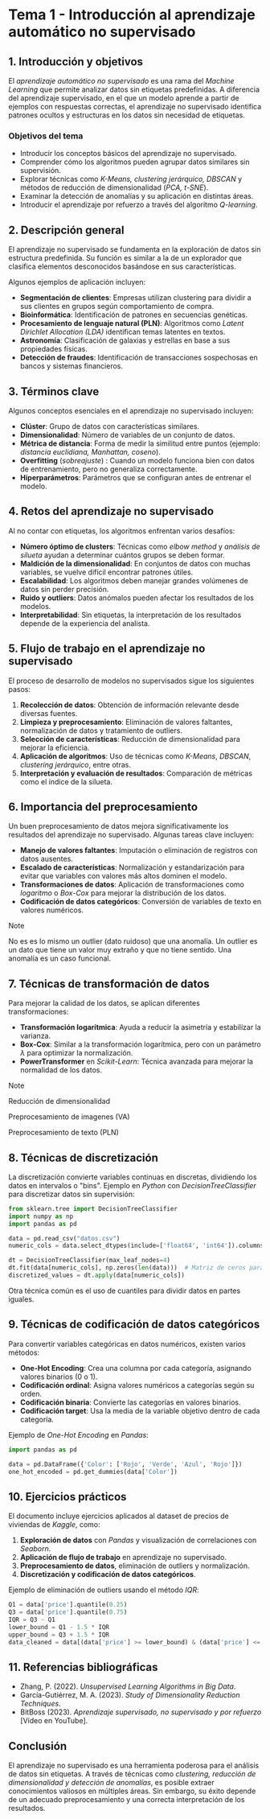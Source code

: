 # Tema 1 - Introducción al aprendizaje automático no supervisado

## **1. Introducción y objetivos**
El *aprendizaje automático no supervisado* es una rama del *Machine Learning* que permite analizar datos sin etiquetas predefinidas. A diferencia del aprendizaje supervisado, en el que un modelo aprende a partir de ejemplos con respuestas correctas, el aprendizaje no supervisado identifica patrones ocultos y estructuras en los datos sin necesidad de etiquetas.

### **Objetivos del tema**
- Introducir los conceptos básicos del aprendizaje no supervisado.
- Comprender cómo los algoritmos pueden agrupar datos similares sin supervisión.
- Explorar técnicas como *K-Means, clustering jerárquico, DBSCAN* y métodos de reducción de dimensionalidad (*PCA, t-SNE*).
- Examinar la detección de anomalías y su aplicación en distintas áreas.
- Introducir el aprendizaje por refuerzo a través del algoritmo *Q-learning*.

## **2. Descripción general**
El aprendizaje no supervisado se fundamenta en la exploración de datos sin estructura predefinida. Su función es similar a la de un explorador que clasifica elementos desconocidos basándose en sus características.

Algunos ejemplos de aplicación incluyen:
- **Segmentación de clientes**: Empresas utilizan clustering para dividir a sus clientes en grupos según comportamiento de compra.
- **Bioinformática**: Identificación de patrones en secuencias genéticas.
- **Procesamiento de lenguaje natural (PLN)**: Algoritmos como *Latent Dirichlet Allocation (LDA)* identifican temas latentes en textos.
- **Astronomía**: Clasificación de galaxias y estrellas en base a sus propiedades físicas.
- **Detección de fraudes**: Identificación de transacciones sospechosas en bancos y sistemas financieros.

## **3. Términos clave**
Algunos conceptos esenciales en el aprendizaje no supervisado incluyen:
- **Clúster**: Grupo de datos con características similares.
- **Dimensionalidad**: Número de variables de un conjunto de datos.
- **Métrica de distancia**: Forma de medir la similitud entre puntos (ejemplo: *distancia euclidiana, Manhattan, coseno*).
- **Overfitting** (*sobreajuste*) : Cuando un modelo funciona bien con datos de entrenamiento, pero no generaliza correctamente.
- **Hiperparámetros**: Parámetros que se configuran antes de entrenar el modelo.

## **4. Retos del aprendizaje no supervisado**
Al no contar con etiquetas, los algoritmos enfrentan varios desafíos:
- **Número óptimo de clusters**: Técnicas como *elbow method* y *análisis de silueta* ayudan a determinar cuántos grupos se deben formar.
- **Maldición de la dimensionalidad**: En conjuntos de datos con muchas variables, se vuelve difícil encontrar patrones útiles.
- **Escalabilidad**: Los algoritmos deben manejar grandes volúmenes de datos sin perder precisión.
- **Ruido y outliers**: Datos anómalos pueden afectar los resultados de los modelos.
- **Interpretabilidad**: Sin etiquetas, la interpretación de los resultados depende de la experiencia del analista.

## **5. Flujo de trabajo en el aprendizaje no supervisado**
El proceso de desarrollo de modelos no supervisados sigue los siguientes pasos:
1. **Recolección de datos**: Obtención de información relevante desde diversas fuentes.
2. **Limpieza y preprocesamiento**: Eliminación de valores faltantes, normalización de datos y tratamiento de outliers.
3. **Selección de características**: Reducción de dimensionalidad para mejorar la eficiencia.
4. **Aplicación de algoritmos**: Uso de técnicas como *K-Means*, *DBSCAN*, *clustering jerárquico*, entre otras.
5. **Interpretación y evaluación de resultados**: Comparación de métricas como el índice de la silueta.

## **6. Importancia del preprocesamiento**
Un buen preprocesamiento de datos mejora significativamente los resultados del aprendizaje no supervisado. Algunas tareas clave incluyen:
- **Manejo de valores faltantes**: Imputación o eliminación de registros con datos ausentes.
- **Escalado de características**: Normalización y estandarización para evitar que variables con valores más altos dominen el modelo.
- **Transformaciones de datos**: Aplicación de transformaciones como *logaritmo* o *Box-Cox* para mejorar la distribución de los datos.
- **Codificación de datos categóricos**: Conversión de variables de texto en valores numéricos.

> [!NOTE]
> No es es lo mismo un outlier (dato ruidoso) que una anomalía. Un outlier es un dato que tiene un valor muy extraño y que no tiene sentido. Una anomalía es un caso funcional.

## **7. Técnicas de transformación de datos**
Para mejorar la calidad de los datos, se aplican diferentes transformaciones:
- **Transformación logarítmica**: Ayuda a reducir la asimetría y estabilizar la varianza.
- **Box-Cox**: Similar a la transformación logarítmica, pero con un parámetro *λ* para optimizar la normalización.
- **PowerTransformer** en *Scikit-Learn*: Técnica avanzada para mejorar la normalidad de los datos.

> [!NOTE]
> Reducción de dimensionalidad
>
> Preprocesamiento de imagenes (VA)
>
> Preprocesamiento de texto (PLN)

## **8. Técnicas de discretización**
La discretización convierte variables continuas en discretas, dividiendo los datos en intervalos o "bins".
Ejemplo en *Python* con *DecisionTreeClassifier* para discretizar datos sin supervisión:

```python
from sklearn.tree import DecisionTreeClassifier
import numpy as np
import pandas as pd

data = pd.read_csv("datos.csv")
numeric_cols = data.select_dtypes(include=['float64', 'int64']).columns

dt = DecisionTreeClassifier(max_leaf_nodes=4)
dt.fit(data[numeric_cols], np.zeros(len(data)))  # Matriz de ceros para adaptar la técnica
discretized_values = dt.apply(data[numeric_cols])
```

Otra técnica común es el uso de cuantiles para dividir datos en partes iguales.

## **9. Técnicas de codificación de datos categóricos**
Para convertir variables categóricas en datos numéricos, existen varios métodos:
- **One-Hot Encoding**: Crea una columna por cada categoría, asignando valores binarios (0 o 1).
- **Codificación ordinal**: Asigna valores numéricos a categorías según su orden.
- **Codificación binaria**: Convierte las categorías en valores binarios.
- **Codificación target**: Usa la media de la variable objetivo dentro de cada categoría.

Ejemplo de *One-Hot Encoding* en *Pandas*:
```python
import pandas as pd

data = pd.DataFrame({'Color': ['Rojo', 'Verde', 'Azul', 'Rojo']})
one_hot_encoded = pd.get_dummies(data['Color'])
```

## **10. Ejercicios prácticos**
El documento incluye ejercicios aplicados al dataset de precios de viviendas de *Kaggle*, como:
1. **Exploración de datos** con *Pandas* y visualización de correlaciones con *Seaborn*.
2. **Aplicación de flujo de trabajo** en aprendizaje no supervisado.
3. **Preprocesamiento de datos**, eliminación de outliers y normalización.
4. **Discretización y codificación de datos categóricos**.

Ejemplo de eliminación de outliers usando el método *IQR*:
```python
Q1 = data['price'].quantile(0.25)
Q3 = data['price'].quantile(0.75)
IQR = Q3 - Q1
lower_bound = Q1 - 1.5 * IQR
upper_bound = Q3 + 1.5 * IQR
data_cleaned = data[(data['price'] >= lower_bound) & (data['price'] <= upper_bound)]
```

## **11. Referencias bibliográficas**
- Zhang, P. (2022). *Unsupervised Learning Algorithms in Big Data*.
- García-Gutiérrez, M. A. (2023). *Study of Dimensionality Reduction Techniques*.
- BitBoss (2023). *Aprendizaje supervisado, no supervisado y por refuerzo* [Vídeo en YouTube].

## **Conclusión**
El aprendizaje no supervisado es una herramienta poderosa para el análisis de datos sin etiquetas. A través de técnicas como *clustering, reducción de dimensionalidad y detección de anomalías*, es posible extraer conocimientos valiosos en múltiples áreas. Sin embargo, su éxito depende de un adecuado preprocesamiento y una correcta interpretación de los resultados.